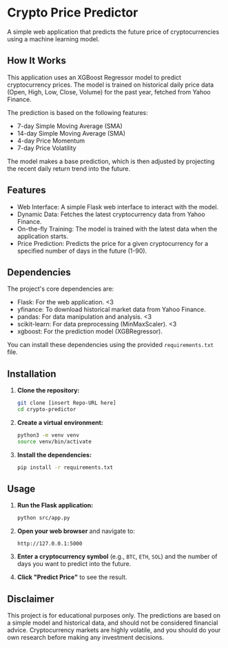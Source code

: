 # Crypto Price Predictor

A simple web application that predicts the future price of cryptocurrencies using
a machine learning model.

## How It Works

This application uses an XGBoost Regressor model to predict cryptocurrency
prices. The model is trained on historical daily price data (Open, High, Low,
Close, Volume) for the past year, fetched from Yahoo Finance.

The prediction is based on the following features:

- 7-day Simple Moving Average (SMA)
- 14-day Simple Moving Average (SMA)
- 4-day Price Momentum
- 7-day Price Volatility

The model makes a base prediction, which is then adjusted by projecting the
recent daily return trend into the future.

## Features

- Web Interface: A simple Flask web interface to interact with the model.
- Dynamic Data: Fetches the latest cryptocurrency data from Yahoo Finance.
- On-the-fly Training: The model is trained with the latest data when the
  application starts.
- Price Prediction: Predicts the price for a given cryptocurrency for a
  specified number of days in the future (1-90).

## Dependencies

The project's core dependencies are:

- Flask: For the web application. <3
- yfinance: To download historical market data from Yahoo Finance.
- pandas: For data manipulation and analysis. <3
- scikit-learn: For data preprocessing (MinMaxScaler). <3
- xgboost: For the prediction model (XGBRegressor).

You can install these dependencies using the provided `requirements.txt` file.

## Installation

1. **Clone the repository:**

   ```bash
   git clone [insert Repo-URL here]
   cd crypto-predictor
   ```

2. **Create a virtual environment:**

   ```bash
   python3 -m venv venv
   source venv/bin/activate
   ```

3. **Install the dependencies:**

   ```bash
   pip install -r requirements.txt
   ```

## Usage

1. **Run the Flask application:**

   ```bash
   python src/app.py
   ```

2. **Open your web browser** and navigate to:

   ```text
   http://127.0.0.1:5000
   ```

3. **Enter a cryptocurrency symbol** (e.g., `BTC`, `ETH`, `SOL`) and the number
   of days you want to predict into the future.

4. **Click "Predict Price"** to see the result.

## Disclaimer

This project is for educational purposes only. The predictions are based on a
simple model and historical data, and should not be considered financial advice.
Cryptocurrency markets are highly volatile, and you should do your own research
before making any investment decisions.
